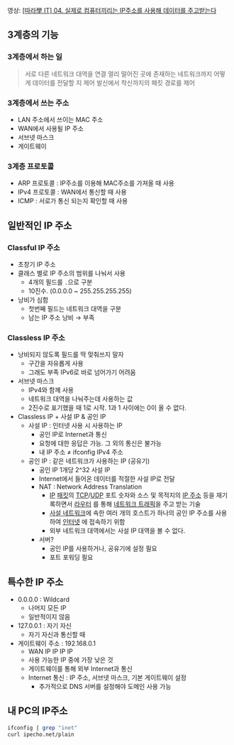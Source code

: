 영상: [[따라學 IT] 04. 실제로 컴퓨터끼리는 IP주소를 사용해 데이터를 주고받는다](https://youtu.be/s5kIGnaNFvM?list=PL0d8NnikouEWcF1jJueLdjRIC4HsUlULi)

## 3계층의 기능

### 3계층에서 하는 일

> 서로 다른 네트워크 대역을 연결
> 멀리 떨어진 곳에 존재하는 네트워크까지 어떻게 데이터를 전달할 지 제어
> 발신에서 착신까지의 패킷 경로를 제어

### 3계층에서 쓰는 주소

- LAN 주소에서 쓰이는 MAC 주소
- WAN에서 사용될 IP 주소
- 서브넷 마스크
- 게이트웨이

### 3계층 프로토콜

- ARP 프로토콜 : IP주소를 이용해 MAC주소를 가져올 때 사용
- IPv4 프로토콜 : WAN에서 통신할 때 사용
- ICMP : 서로가 통신 되는지 확인할 때 사용

## 일반적인 IP 주소

### Classful IP 주소

- 초창기 IP 주소
- 클래스 별로 IP 주소의 범위를 나눠서 사용
  - 4개의 필드를 `.`으로 구분
  - 10진수. (0.0.0.0 ~ 255.255.255.255)
- 낭비가 심함
  - 첫번째 필드는 네트워크 대역을 구분
  - 남는 IP 주소 낭비 → 부족

### Classless IP 주소

- 낭비되지 않도록 필드를 딱 맞춰쓰지 말자
  - 구간을 자유롭게 사용
  - 그래도 부족 IPv6로 바로 넘어가기 어려움
- 서브넷 마스크
  - IPv4와 함께 사용
  - 네트워크 대역을 나눠주는데 사용하는 값
  - 2진수로 표기했을 때 1로 시작. 1과 1 사이에는 0이 올 수 없다.
- Classless IP + 사설 IP & 공인 IP
  - 사설 IP : 인터넷 사용 시 사용하는 IP
    - 공인 IP로 Internet과 통신
    - 요청에 대한 응답은 가능. 그 외의 통신은 불가능
    - 내 IP 주소 ≠ ifconfig IPv4 주소
  - 공인 IP : 같은 네트워크가 사용하는 IP (공유기)
    - 공인 IP 1개당 2^32 사설 IP
    - Internet에서 들어온 데이터를 적절한 사설 IP로 전달
    - NAT : Network Address Translation
      - [IP](https://ko.wikipedia.org/wiki/IP) [패킷](https://ko.wikipedia.org/wiki/%ED%8C%A8%ED%82%B7)의 [TCP](https://ko.wikipedia.org/wiki/%EC%A0%84%EC%86%A1_%EC%A0%9C%EC%96%B4_%ED%94%84%EB%A1%9C%ED%86%A0%EC%BD%9C)/[UDP](https://ko.wikipedia.org/wiki/%EC%82%AC%EC%9A%A9%EC%9E%90_%EB%8D%B0%EC%9D%B4%ED%84%B0%EA%B7%B8%EB%9E%A8_%ED%94%84%EB%A1%9C%ED%86%A0%EC%BD%9C) 포트 숫자와 소스 및 목적지의 [IP 주소](https://ko.wikipedia.org/wiki/IP_%EC%A3%BC%EC%86%8C) 등을 재기록하면서 [라우터](https://ko.wikipedia.org/wiki/%EB%9D%BC%EC%9A%B0%ED%84%B0)
        를 통해 [네트워크 트래픽](https://ko.wikipedia.org/wiki/%EB%84%A4%ED%8A%B8%EC%9B%8C%ED%81%AC_%ED%8A%B8%EB%9E%98%ED%94%BD)을 주고 받는 기술
      - [사설 네트워크](https://ko.wikipedia.org/wiki/%EC%82%AC%EC%84%A4_%EB%84%A4%ED%8A%B8%EC%9B%8C%ED%81%AC)에 속한 여러 개의 호스트가 하나의 공인 IP 주소를 사용하여 [인터넷](https://ko.wikipedia.org/wiki/%EC%9D%B8%ED%84%B0%EB%84%B7)
        에 접속하기 위함
      - 외부 네트워크 대역에서는 사설 IP 대역을 볼 수 없다.
    - 서버?
      - 공인 IP를 사용하거나, 공유기에 설정 필요
      - 포트 포워딩 필요

## 특수한 IP 주소

- 0.0.0.0 : Wildcard
  - 나머지 모든 IP
  - 일반적이지 않음
- 127.0.0.1 : 자기 자신
  - 자기 자신과 통신할 때
- 게이트웨이 주소 : 192.168.0.1
  - WAN IP IP IP IP
  - 사용 가능한 IP 중에 가장 낮은 것
  - 게이트웨이를 통해 외부 Internet과 통신
  - Internet 통신 : IP 주소, 서브넷 마스크, 기본 게이트웨이 설정
    - 추가적으로 DNS 서버를 설정해야 도메인 사용 가능

## 내 PC의 IP주소

```bash
ifconfig | grep "inet"
curl ipecho.net/plain
```
